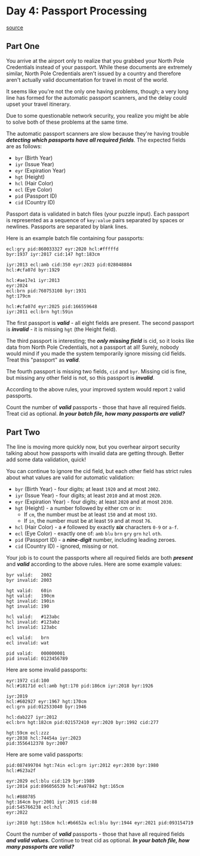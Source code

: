 # Day 4: Passport Processing

[source](https://adventofcode.com/2020/day/4)

## Part One

You arrive at the airport only to realize that you grabbed your North Pole Credentials instead of your passport. 
While these documents are extremely similar, North Pole Credentials aren't issued by a country and therefore aren't actually valid documentation for travel in most of the world.

It seems like you're not the only one having problems, though; 
a very long line has formed for the automatic passport scanners, and the delay could upset your travel itinerary.

Due to some questionable network security, 
you realize you might be able to solve both of these problems at the same time.

The automatic passport scanners are slow because they're having trouble ***detecting which passports have all required fields***. 
The expected fields are as follows:

* `byr` (Birth Year)
* `iyr` (Issue Year)
* `eyr` (Expiration Year)
* `hgt` (Height)
* `hcl` (Hair Color)
* `ecl` (Eye Color)
* `pid` (Passport ID)
* `cid` (Country ID)

Passport data is validated in batch files (your puzzle input). 
Each passport is represented as a sequence of `key:value` pairs separated by spaces or newlines. 
Passports are separated by blank lines.

Here is an example batch file containing four passports:

```
ecl:gry pid:860033327 eyr:2020 hcl:#fffffd
byr:1937 iyr:2017 cid:147 hgt:183cm

iyr:2013 ecl:amb cid:350 eyr:2023 pid:028048884
hcl:#cfa07d byr:1929

hcl:#ae17e1 iyr:2013
eyr:2024
ecl:brn pid:760753108 byr:1931
hgt:179cm

hcl:#cfa07d eyr:2025 pid:166559648
iyr:2011 ecl:brn hgt:59in
```

The first passport is ***valid*** - all eight fields are present. 
The second passport is ***invalid*** - it is missing `hgt` (the Height field).

The third passport is interesting; the ***only missing field*** is cid, 
so it looks like data from North Pole Credentials, not a passport at all! Surely, nobody would mind if you made the system temporarily ignore missing cid fields. 
Treat this "passport" as ***valid***.

The fourth passport is missing two fields, `cid` and `byr`. 
Missing cid is fine, but missing any other field is not, so this passport is ***invalid***.

According to the above rules, your improved system would report `2` valid passports.

Count the number of ***valid*** passports - those that have all required fields. Treat cid as optional. 
***In your batch file, how many passports are valid?***

## Part Two

The line is moving more quickly now, but you overhear airport security talking about how passports with invalid data are getting through. 
Better add some data validation, quick!

You can continue to ignore the cid field, 
but each other field has strict rules about what values are valid for automatic validation:

* `byr` (Birth Year) - four digits; at least `1920` and at most `2002`.
* `iyr` (Issue Year) - four digits; at least `2010` and at most `2020`.
* `eyr` (Expiration Year) - four digits; at least `2020` and at most `2030`.
* `hgt` (Height) - a number followed by either cm or in:
    * If `cm`, the number must be at least `150` and at most `193`.
    * If `in`, the number must be at least `59` and at most `76`.
* `hcl` (Hair Color) - a `#` followed by exactly ***six*** characters `0-9` or `a-f`.
* `ecl` (Eye Color) - exactly one of: `amb` `blu` `brn` `gry` `grn` `hzl` `oth`.
* `pid` (Passport ID) - a ***nine-digit*** number, including leading zeroes.
* `cid` (Country ID) - ignored, missing or not.

Your job is to count the passports where all required fields are both ***present*** and ***valid*** according to the above rules. 
Here are some example values:

```
byr valid:   2002
byr invalid: 2003

hgt valid:   60in
hgt valid:   190cm
hgt invalid: 190in
hgt invalid: 190

hcl valid:   #123abc
hcl invalid: #123abz
hcl invalid: 123abc

ecl valid:   brn
ecl invalid: wat

pid valid:   000000001
pid invalid: 0123456789
```

Here are some invalid passports:

```
eyr:1972 cid:100
hcl:#18171d ecl:amb hgt:170 pid:186cm iyr:2018 byr:1926

iyr:2019
hcl:#602927 eyr:1967 hgt:170cm
ecl:grn pid:012533040 byr:1946

hcl:dab227 iyr:2012
ecl:brn hgt:182cm pid:021572410 eyr:2020 byr:1992 cid:277

hgt:59cm ecl:zzz
eyr:2038 hcl:74454a iyr:2023
pid:3556412378 byr:2007
```

Here are some valid passports:

```
pid:087499704 hgt:74in ecl:grn iyr:2012 eyr:2030 byr:1980
hcl:#623a2f

eyr:2029 ecl:blu cid:129 byr:1989
iyr:2014 pid:896056539 hcl:#a97842 hgt:165cm

hcl:#888785
hgt:164cm byr:2001 iyr:2015 cid:88
pid:545766238 ecl:hzl
eyr:2022

iyr:2010 hgt:158cm hcl:#b6652a ecl:blu byr:1944 eyr:2021 pid:093154719
```

Count the number of ***valid*** passports - those that have all required fields ***and valid values.*** 
Continue to treat cid as optional. 
***In your batch file, how many passports are valid?***